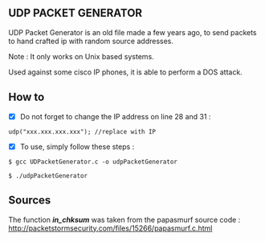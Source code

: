 UDP PACKET GENERATOR 
------
UDP Packet Generator is an old file made a few years ago, to send packets to hand crafted ip with random source addresses. 

Note : It only works on Unix based systems.  

Used against some cisco IP phones, it is able to perform a DOS attack. 


How to
-----

- [x] Do not forget to change the IP address on line  28 and 31 : 

```
udp("xxx.xxx.xxx.xxx"); //replace with IP
```

- [x] To use, simply follow these steps : 

```
$ gcc UDPacketGenerator.c -o udpPacketGenerator

```

```
$ ./udpPacketGenerator

```



Sources 
------
The function ***in_chksum***  was taken from the papasmurf source code : http://packetstormsecurity.com/files/15266/papasmurf.c.html